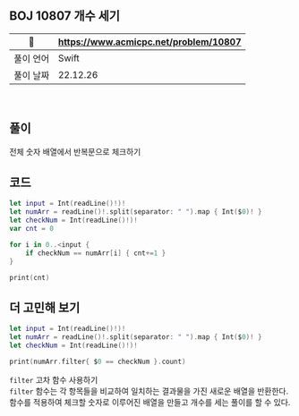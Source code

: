 ## BOJ 10807 개수 세기

|🔗|https://www.acmicpc.net/problem/10807 |
|---|---|
|풀이 언어|Swift|
|풀이 날짜|22.12.26|

</br>


##  풀이
전체 숫자 배열에서 반복문으로 체크하기


## 코드 

```Swift
let input = Int(readLine()!)!
let numArr = readLine()!.split(separator: " ").map { Int($0)! }
let checkNum = Int(readLine()!)!
var cnt = 0

for i in 0..<input {
    if checkNum == numArr[i] { cnt+=1 }
}

print(cnt)
```

## 더 고민해 보기

```Swift
let input = Int(readLine()!)!
let numArr = readLine()!.split(separator: " ").map { Int($0)! }
let checkNum = Int(readLine()!)!

print(numArr.filter{ $0 == checkNum }.count)
```

`filter` 고차 함수 사용하기 </br>
`filter` 함수는 각 항목들을 비교하여 일치하는 결과물을 가진 새로운 배열을 반환한다. 함수를 적용하여 체크할 숫자로 이루어진 배열을 만들고 개수를 세는 풀이를 할 수 있다.
